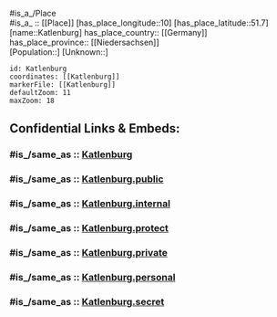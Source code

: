 ﻿---
confidential: public
isDeleted: false
location:
- 51.7
- 10
mapmarker: city
mapzoom:
- 7
- 12
SpocWebEntityId: 31345
tags:
- geo/City
type: City
---

#is_a_/Place  
#is_a_ :: [[Place]] 
[has_place_longitude::10] 
[has_place_latitude::51.7] 
[name::Katlenburg] 
has_place_country:: [[Germany]]  
has_place_province:: [[Niedersachsen]]  
[Population::] 
[Unknown::] 


```leaflet
id: Katlenburg
coordinates: [[Katlenburg]] 
markerFile: [[Katlenburg]] 
defaultZoom: 11 
maxZoom: 18
```


## Confidential Links & Embeds: 

### #is_/same_as :: [Katlenburg](/_Standards/Earth/Continent/Europe/Europe~Central/Germany/Germany~West/Niedersachsen/counties~Niedersachsen/Northeim/cities~Northeim/Katlenburg-Lindau/boroughs~Katlenburg-Lindau/Katlenburg.md) 

### #is_/same_as :: [Katlenburg.public](/_public/Earth/Continent/Europe/Europe~Central/Germany/Germany~West/Niedersachsen/counties~Niedersachsen/Northeim/cities~Northeim/Katlenburg-Lindau/boroughs~Katlenburg-Lindau/Katlenburg.public.md) 

### #is_/same_as :: [Katlenburg.internal](/_internal/Earth/Continent/Europe/Europe~Central/Germany/Germany~West/Niedersachsen/counties~Niedersachsen/Northeim/cities~Northeim/Katlenburg-Lindau/boroughs~Katlenburg-Lindau/Katlenburg.internal.md) 

### #is_/same_as :: [Katlenburg.protect](/_protect/Earth/Continent/Europe/Europe~Central/Germany/Germany~West/Niedersachsen/counties~Niedersachsen/Northeim/cities~Northeim/Katlenburg-Lindau/boroughs~Katlenburg-Lindau/Katlenburg.protect.md) 

### #is_/same_as :: [Katlenburg.private](/_private/Earth/Continent/Europe/Europe~Central/Germany/Germany~West/Niedersachsen/counties~Niedersachsen/Northeim/cities~Northeim/Katlenburg-Lindau/boroughs~Katlenburg-Lindau/Katlenburg.private.md) 

### #is_/same_as :: [Katlenburg.personal](/_personal/Earth/Continent/Europe/Europe~Central/Germany/Germany~West/Niedersachsen/counties~Niedersachsen/Northeim/cities~Northeim/Katlenburg-Lindau/boroughs~Katlenburg-Lindau/Katlenburg.personal.md) 

### #is_/same_as :: [Katlenburg.secret](/_secret/Earth/Continent/Europe/Europe~Central/Germany/Germany~West/Niedersachsen/counties~Niedersachsen/Northeim/cities~Northeim/Katlenburg-Lindau/boroughs~Katlenburg-Lindau/Katlenburg.secret.md)

